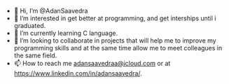 - 👋 Hi, I’m @AdanSaavedra
- 👀 I’m interested in get better at programming, and get interships until i graduated.
- 🌱 I’m currently learning C language.
- 💞️ I’m looking to collaborate in projects that will help me to improve my programming skills and at the same time allow me to meet colleagues in the same field.  
- 📫 How to reach me adansaavedraa@icloud.com or at https://www.linkedin.com/in/adansaavedra/.

<!---
AdanSaavedra/AdanSaavedra is a ✨ special ✨ repository because its `README.md` (this file) appears on your GitHub profile.
You can click the Preview link to take a look at your changes.
--->
